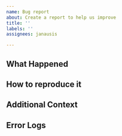 ```yaml
---
name: Bug report
about: Create a report to help us improve
title: ''
labels: ''
assignees: janausis

---
```


## What Happened

## How to reproduce it

## Additional Context

## Error Logs
